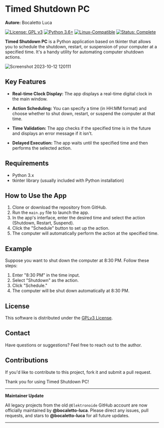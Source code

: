# Timed Shutdown PC

**Autore:** Bocaletto Luca

[![License: GPL v3](https://img.shields.io/badge/License-GPLv3-blue?style=for-the-badge&logo=gnu)](LICENSE) [![Python 3.6+](https://img.shields.io/badge/Python-3.6%2B-blue?style=for-the-badge&logo=python)](https://www.python.org/) [![Linux-Compatible](https://img.shields.io/badge/Linux-Compatible-blue?style=for-the-badge&logo=linux)](https://www.kernel.org/) [![Status: Complete](https://img.shields.io/badge/Status-Complete-brightgreen?style=for-the-badge)](https://github.com/bocaletto-luca/Directory-Monitor)


**Timed Shutdown PC** is a Python application based on tkinter that allows you to schedule the shutdown, restart, or suspension of your computer at a specified time. It's a handy utility for automating computer shutdown actions.

![Screenshot 2023-10-12 120111](https://github.com/elektronoide/Timed-Shutdown-PC/assets/134635227/99b10534-34ae-4bdd-8701-fad258faceef)

## Key Features

- **Real-time Clock Display:** The app displays a real-time digital clock in the main window.

- **Action Scheduling:** You can specify a time (in HH:MM format) and choose whether to shut down, restart, or suspend the computer at that time.

- **Time Validation:** The app checks if the specified time is in the future and displays an error message if it isn't.

- **Delayed Execution:** The app waits until the specified time and then performs the selected action.

## Requirements

- Python 3.x
- tkinter library (usually included with Python installation)

## How to Use the App

1. Clone or download the repository from GitHub.
2. Run the `main.py` file to launch the app.
3. In the app's interface, enter the desired time and select the action (Shutdown, Restart, Suspend).
4. Click the "Schedule" button to set up the action.
5. The computer will automatically perform the action at the specified time.

## Example

Suppose you want to shut down the computer at 8:30 PM. Follow these steps:

1. Enter "8:30 PM" in the time input.
2. Select "Shutdown" as the action.
3. Click "Schedule."
4. The computer will be shut down automatically at 8:30 PM.

## License

This software is distributed under the [GPLv3 License](LICENSE).

## Contact

Have questions or suggestions? Feel free to reach out to the author.

## Contributions

If you'd like to contribute to this project, fork it and submit a pull request.

Thank you for using Timed Shutdown PC!

---

**Maintainer Update**

All legacy projects from the old `@Elektronoide` GitHub account are now officially maintained by **@bocaletto-luca**. Please direct any issues, pull requests, and stars to **@bocaletto-luca** for all future updates.

---
